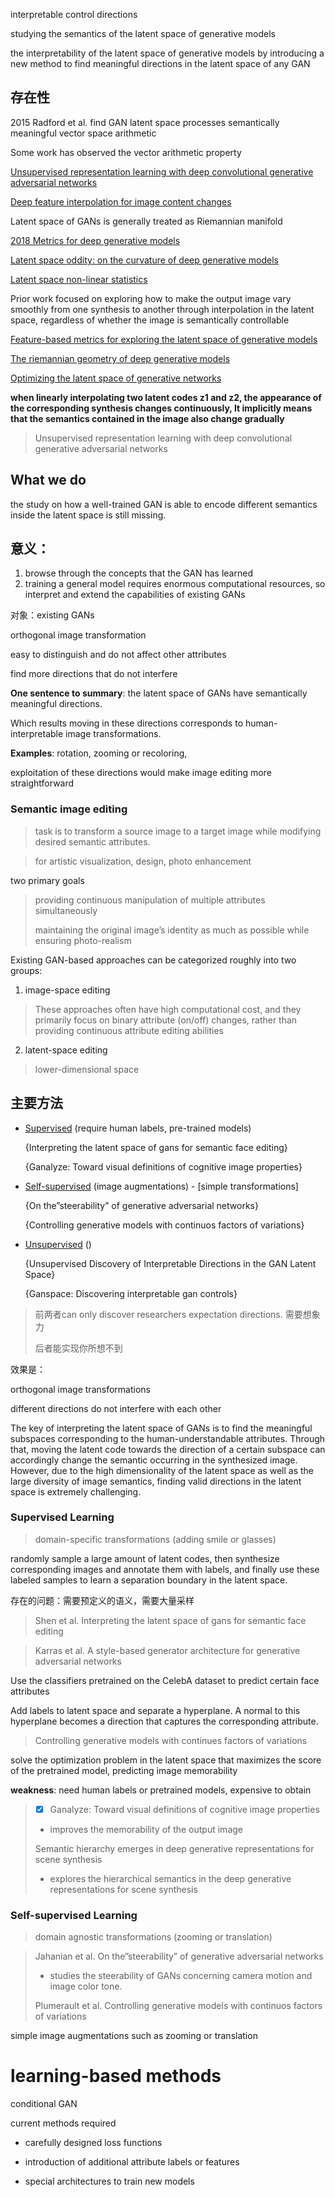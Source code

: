 interpretable control directions

studying the semantics of the latent space of generative models



the interpretability of the latent space of
generative models by introducing a new method to find meaningful directions in the
latent space of any GAN



## 存在性

2015 Radford et al. find GAN latent space processes semantically meaningful vector space arithmetic

Some work has observed the vector arithmetic property 

[Unsupervised representation learning with deep convolutional generative adversarial networks]()

[Deep feature interpolation for image content changes]()



Latent space of GANs is generally treated as Riemannian manifold

[2018 Metrics for deep generative models]() 

[Latent space oddity: on the curvature of deep generative models]()

[Latent space non-linear statistics]()



Prior work focused on exploring how to make the output image vary smoothly from one synthesis to another through interpolation in the latent space, regardless of whether the image is semantically controllable

[Feature-based metrics for exploring the latent space of generative models]()

[The riemannian geometry of deep generative models]()



[Optimizing the latent space of generative networks]()



**when linearly interpolating two latent codes z1 and z2, the appearance of the corresponding synthesis changes continuously, It implicitly means that the semantics contained in the image also change gradually**

> Unsupervised representation learning with deep convolutional generative adversarial networks

## What we do

the study on how a well-trained GAN is able to encode different semantics inside the latent space is still missing.



## 意义：

1. browse through the concepts that the GAN has learned
2. training a general model requires enormous computational resources, so interpret and extend the capabilities of existing GANs

对象：existing GANs



orthogonal image transformation



easy to distinguish and do not affect other attributes 

find more directions that do not interfere 



**One sentence to summary**: the latent space of GANs have semantically meaningful directions.

Which results moving in these directions corresponds to human-interpretable image transformations.

**Examples**: rotation, zooming or recoloring, 

exploitation of these directions would make image editing more straightforward



### Semantic image editing

> task is to transform a source image to a target image while modifying desired semantic attributes.

> for artistic visualization, design, photo enhancement

two primary goals

> providing continuous manipulation of multiple attributes simultaneously
>
> maintaining the original image’s identity as much as possible while ensuring photo-realism



Existing GAN-based approaches can be categorized roughly into two groups:

1) image-space editing

> These approaches often have high computational cost, and they primarily focus on binary attribute (on/off) changes, rather than providing continuous attribute editing abilities

2) latent-space editing

> lower-dimensional space
>
> 







## 主要方法

- [Supervised]() (require human labels, pre-trained models)

  {Interpreting the latent space of gans for semantic face editing}

  {Ganalyze: Toward visual definitions of cognitive image properties}

- [Self-supervised]() (image augmentations) - [simple transformations]

  {On the”steerability” of generative adversarial networks}

  {Controlling generative models with continuos factors of variations}

- [Unsupervised]() ()

  {Unsupervised Discovery of Interpretable Directions in the GAN Latent Space}
  
  {Ganspace: Discovering interpretable gan controls}





>前两者can only discover researchers expectation directions. 需要想象力
>
>后者能实现你所想不到



效果是：

orthogonal image transformations

different directions do not interfere with each other





The key of interpreting the latent space of GANs is to find the meaningful subspaces corresponding to the human-understandable attributes. Through that, moving the latent code towards the direction of a certain subspace can accordingly change the semantic occurring in the synthesized image. However, due to the high dimensionality of the latent space as well as the large diversity of image semantics, finding valid directions in the latent space is extremely challenging.



### Supervised Learning

> domain-specific transformations (adding smile or glasses)

randomly sample a large amount of latent codes, then synthesize corresponding images and annotate them with labels, and finally use these labeled samples to learn a separation boundary in the latent space.

存在的问题：需要预定义的语义，需要大量采样



> Shen et al. Interpreting the latent space of gans for semantic face editing

> Karras et al. A style-based generator architecture for generative adversarial networks

Use the classifiers pretrained on the CelebA dataset to predict certain face attributes

Add labels to latent space and separate a hyperplane. A normal to this hyperplane becomes a direction that captures the corresponding attribute.



> Controlling generative models with continues factors of variations

solve the optimization problem in the latent space that maximizes the score of the pretrained model, predicting image memorability



**weakness**: need human labels or pretrained models, expensive to obtain



> - [x] Ganalyze: Toward visual definitions of cognitive image properties
>
>
> - improves the memorability of the output image
>
> Semantic hierarchy emerges in deep generative representations for scene synthesis
>
> - explores the hierarchical semantics in the deep generative representations for scene synthesis

### Self-supervised Learning

> domain agnostic transformations (zooming or translation)



> Jahanian et al. On the”steerability” of generative adversarial networks
>
> - studies the steerability of GANs concerning camera motion and image color tone.
>
> Plumerault et al. Controlling generative models with continuos factors of variations

simple image augmentations such as zooming or translation 







# learning-based methods

conditional GAN 



current methods required 

- carefully designed loss functions

- introduction of additional attribute labels or features
- special architectures to train new models

